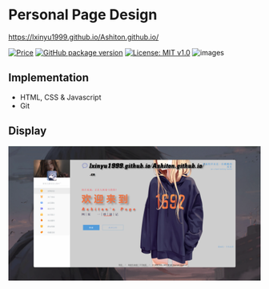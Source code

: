 # Personal Page Design
https://lxinyu1999.github.io/Ashiton.github.io/

<!-- 徽章（Badge）在这里特指一个小的图形标签，常用于项目的README文件中，以直观地展示项目的一些状态、信息或属性, 并提供了导航到相关资源的超链接。
使用公式：https://img.shields.io/badge/any_text-you_like-blue ；里面的-分割两个部分。或者也可以链接package来操作。
官网：https://shields.io/badges ，可以在这里生成badge
 -->

[![Price](https://img.shields.io/badge/price-FREE-0098f7.svg)](https://github.com/Lxinyu1999/Ashiton.github.io)
[![GitHub package version](https://img.shields.io/github/package-json/v/Lxinyu1999/Ashiton.github.io.svg)](https://github.com/Lxinyu1999/Ashiton.github.io)
[![License: MIT v1.0](https://img.shields.io/badge/license-FOWDL-blue.svg)](https://github.com/Lxinyu1999/Ashiton.github.io/LICENSE)
![images](https://img.shields.io/badge/name-lxy-green)

## Implementation
- HTML, CSS & Javascript
- Git

## Display
![images](README_img\home_page.png)